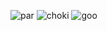 ![par](https://user-images.githubusercontent.com/75155258/221390565-456778fc-4d87-413f-964c-422bdc185174.png)
![choki](https://user-images.githubusercontent.com/75155258/221390568-1a5c5c0b-ebfd-4afb-97ec-f175ebb9fca9.png)
![goo](https://user-images.githubusercontent.com/75155258/221390572-ceb2c2e0-0b11-4630-a649-3c065f515a78.png)
